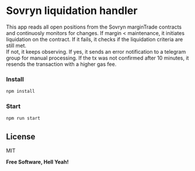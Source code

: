 # Sovryn liquidation handler

This app reads all open positions from the Sovryn marginTrade contracts and continuosly monitors for changes. 
If margin < maintenance, it initiates liquidation on the contract.
If it fails, it checks if the liquidation criteria are still met.  
If not, it keeps observing. 
If yes, it sends an error notification to a telegram group for manual processing. 
If the tx was not confirmed after 10 minutes, it resends the transaction with a higher gas fee.


### Install

```sh
npm install
```

### Start

```sh
npm run start
```



License
----

MIT


**Free Software, Hell Yeah!**
